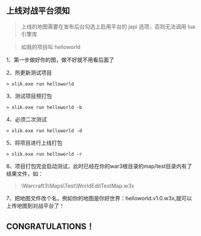 ## 上线对战平台须知

> 上线的地图需要在发布后台勾选上启用平台的 japi 选项，否则无法调用 lua 引擎库

> 如我的项目叫 helloworld

1、第一步做好你的图，做不好就不用看后面了

2、热更新测试项目

```
> xlik.exe run helloworld
```

3、测试项目预打包

```
> xlik.exe run helloworld -b
```

4、必须二次测试

```
> xlik.exe run helloworld -d
```

5、将项目进行上线打包

```
> xlik.exe run helloworld -r
```

6、项目打包完会启动测试，此时已经在你的war3根目录的map/test目录内有了结果文件，如：

> \Warcraft3\Maps\Test\WorldEditTestMap.w3x

7、把地图文件改个名，例如你的地图是你好世界：helloworld.v1.0.w3x,就可以上传地图到对战平台了！

## CONGRATULATIONS！
